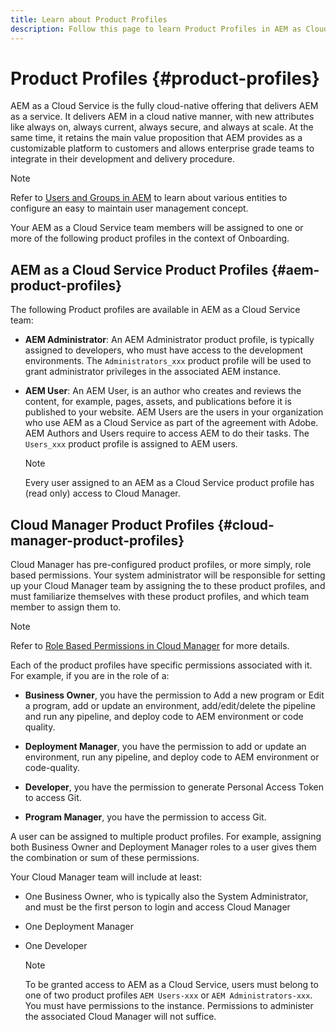 ```yaml
---
title: Learn about Product Profiles
description: Follow this page to learn Product Profiles in AEM as Cloud Service team and Cloud Manager.
---
```


# Product Profiles {#product-profiles}

AEM as a Cloud Service is the fully cloud-native offering that delivers AEM as a service. It delivers AEM in a cloud native manner, with new attributes like always on, always current, always secure, and always at scale. At the same time, it retains the main value proposition that AEM provides as a customizable platform to customers and allows enterprise grade teams to integrate in their development and delivery procedure.

>[!NOTE]
>Refer to [Users and Groups in AEM](https://experienceleague.adobe.com/docs/experience-manager-64/administering/security/security.html?lang=en#users-and-groups-in-aem) to learn about various entities to configure an easy to maintain user management concept.

Your AEM as a Cloud Service team members will be assigned to one or more of the following product profiles in the context of Onboarding.


## AEM as a Cloud Service Product Profiles  {#aem-product-profiles}
 
The following Product profiles are available in AEM as a Cloud Service team:

* **AEM Administrator**: An AEM Administrator product profile, is typically assigned to developers, who must have access to the development environments. The `Administrators_xxx` product profile will be used to grant administrator privileges in the associated AEM instance.

* **AEM User**: An AEM User, is an author who creates and reviews the content, for example, pages, assets, and publications before it is published to your website. AEM Users are the users in your organization who use AEM as a Cloud Service as part of the agreement with Adobe. AEM Authors and Users require to access AEM to do their tasks. The `Users_xxx` product profile is assigned to AEM users.

   >[!NOTE]
   >Every user assigned to an AEM as a Cloud Service product profile has (read only) access to Cloud Manager.

## Cloud Manager Product Profiles {#cloud-manager-product-profiles}

Cloud Manager has pre-configured product profiles, or more simply, role based permissions. Your system administrator will be responsible for setting up your Cloud Manager team by assigning the to these product profiles, and must familiarize themselves with these product profiles, and which team member to assign them to.
>[!NOTE]
>Refer to [Role Based Permissions in Cloud Manager](/help/onboarding/getting-access-to-aem-in-cloud/roles-responsibilities.md) for more details.

Each of the product profiles have specific permissions associated with it. For example, if you are in the role of a:

* **Business Owner**, you have the permission to Add a new program or Edit a program, add or update an environment, add/edit/delete the pipeline and run any pipeline, and deploy code to AEM environment or code quality.

* **Deployment Manager**, you have the permission to add or update an environment, run any pipeline, and deploy code to AEM environment or code-quality.

* **Developer**, you have the permission to generate Personal Access Token to access Git.

* **Program Manager**, you have the permission to  access Git.

A user can be assigned to multiple product profiles. For example, assigning both Business Owner and Deployment Manager roles to a user gives them the combination or sum of these permissions. 

Your Cloud Manager team will include at least:

* One Business Owner,  who is typically also the System Administrator, and must be the first person to login and access Cloud Manager 
* One Deployment Manager
* One Developer

   >[!NOTE]
   >To be granted access to AEM as a Cloud Service, users must belong to one of two product profiles `AEM Users-xxx` or `AEM Administrators-xxx`. You must have permissions to the instance. Permissions to administer the associated Cloud Manager will not suffice.